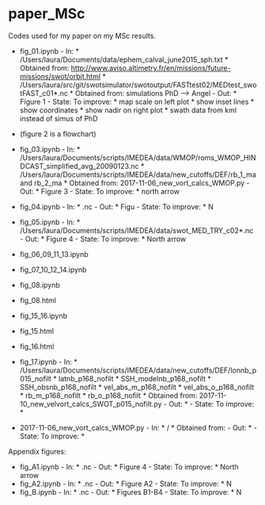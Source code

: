 # paper_MSc

Codes used for my paper on my MSc results.

- fig_01.ipynb
        - In:
            * /Users/laura/Documents/data/ephem_calval_june2015_sph.txt 
                * Obtained from: http://www.aviso.altimetry.fr/en/missions/future-missions/swot/orbit.html
            * /Users/laura/src/git/swotsimulator/swotoutput/FASTtest02/MEDtest_swotFAST_c01*.nc
                * Obtained from: simulations PhD —> Angel
        - Out: 
            * Figure 1
        - State: To improve:
            * map scale on left plot
            * show inset lines
            * show coordinates
            * show nadir on right plot
            * swath data from kml instead of simus of PhD
- (figure 2 is a flowchart)
- fig_03.ipynb
        - In:
            * /Users/laura/Documents/scripts/IMEDEA/data/WMOP/roms_WMOP_HINDCAST_simplified_avg_20090123.nc
            * /Users/laura/Documents/scripts/IMEDEA/data/new_cutoffs/DEF/rb_1_ma and rb_2_ma
                * Obtained from: 2017-11-06_new_vort_calcs_WMOP.py
        - Out: 
            * Figure 3
        - State: To improve:
            * north arrow

- fig_04.ipynb
        - In:
            * .nc
        - Out: 
            * Figu
        - State: To improve:
            * N

- fig_05.ipynb 
        - In:
            * /Users/laura/Documents/scripts/IMEDEA/data/swot_MED_TRY_c02*.nc
        - Out: 
            * Figure 4
        - State: To improve:
            * North arrow
- fig_06_09_11_13.ipynb
- fig_07_10_12_14.ipynb
- fig_08.ipynb
- fig_08.html
- fig_15_16.ipynb
- fig_15.html
- fig_16.html
- fig_17.ipynb
        - In:
            * /Users/laura/Documents/scripts/IMEDEA/data/new_cutoffs/DEF/lonnb_p015_nofilt
            * latnb_p168_nofilt
            * SSH_modelnb_p168_nofilt
            * SSH_obsnb_p168_nofilt
            * vel_abs_m_p168_nofilt
            * vel_abs_o_p168_nofilt
            * rb_m_p168_nofilt
            * rb_o_p168_nofilt
                * Obtained from: 2017-11-10_new_velvort_calcs_SWOT_p015_nofilt.py
        - Out: 
            * 
        - State: To improve:
            * 

- 2017-11-06_new_vort_calcs_WMOP.py
        - In:
            * /
                * Obtained from: 
        - Out: 
            * 
        - State: To improve:
            * 

Appendix figures:

- fig_A1.ipynb
        - In:
            * .nc
        - Out: 
            * Figure 4
        - State: To improve:
            * North arrow
- fig_A2.ipynb
        - In:
            * .nc
        - Out: 
            * Figure A2
        - State: To improve:
            * N
- fig_B.ipynb
        - In:
            * .nc
        - Out: 
            * Figures B1-B4 
        - State: To improve:
            * N